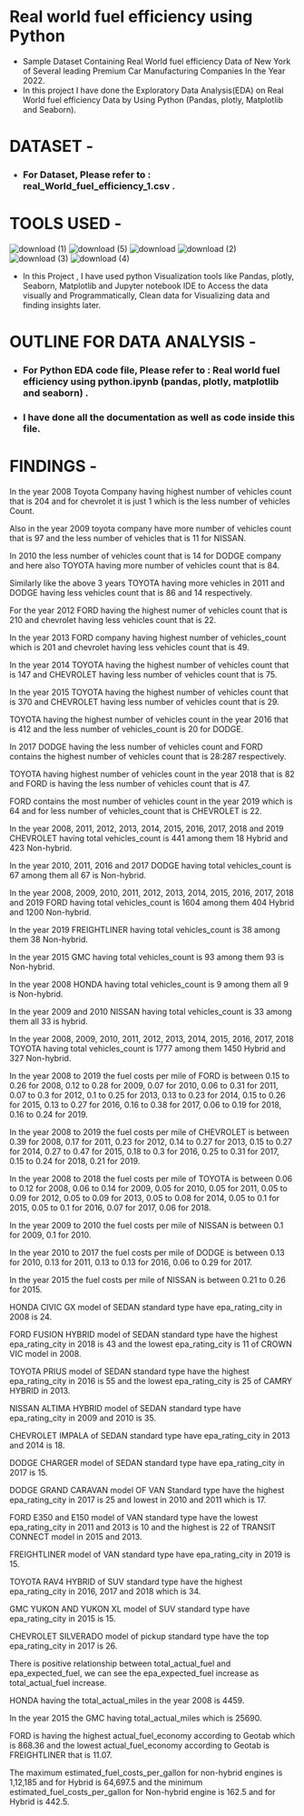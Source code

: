 # Real world fuel efficiency using Python
* Sample Dataset Containing Real World fuel efficiency Data of New York of Several leading Premium Car Manufacturing Companies In the Year 2022.
* In this project I have done the Exploratory Data Analysis(EDA) on Real World fuel efficiency Data by Using Python (Pandas, plotly, Matplotlib and Seaborn).

# DATASET -
* ### For Dataset, Please refer to : real_World_fuel_efficiency_1.csv .



# TOOLS USED -

  ![download (1)](https://user-images.githubusercontent.com/111995863/189966001-f151b2ac-3750-46f3-9933-51a68ca5edb4.png)
   ![download (5)](https://user-images.githubusercontent.com/111995863/189967304-d21b0522-44f4-44f0-89fd-c8fbb68e1876.png)
      ![download](https://user-images.githubusercontent.com/111995863/189968108-9ab94560-aae3-48f6-a6b8-0b1c1ccfa1b2.png)
    ![download (2)](https://user-images.githubusercontent.com/111995863/189969429-bd9ac921-9334-45d7-b934-3fd8002f1ed1.png)
   ![download (3)](https://user-images.githubusercontent.com/111995863/189973335-c442c785-294e-4afc-bcfa-b98fa69200c9.png)
   ![download (4)](https://user-images.githubusercontent.com/111995863/189973609-092decdb-2672-47b2-80a7-a1bb9fb4c4a6.png)

                       
 
  
  * In this Project , I have used python Visualization tools like Pandas, plotly, Seaborn, Matplotlib and Jupyter notebook IDE to Access the data visually and Programmatically, Clean data for Visualizing data and finding insights later.            
         
 

# OUTLINE FOR DATA ANALYSIS -
 
* ### For Python EDA code file, Please refer to :  Real world fuel efficiency using python.ipynb (pandas, plotly, matplotlib and seaborn) .
* ### I have done all the documentation as well as code inside this file.




# FINDINGS -


In the year 2008 Toyota Company having highest number of vehicles count that is 204 and for chevrolet it is just 1 which is the less number of vehicles Count.

Also in the year 2009 toyota company have more number of vehicles count that is 97 and the less number of vehicles that is 11 for NISSAN.

In 2010 the less number of vehicles count that is 14 for DODGE company and here also TOYOTA having more number of vehicles count that is 84.

Similarly like the above 3 years TOYOTA having more vehicles in 2011 and DODGE having less vehicles count that is 86 and 14 respectively.

For the year 2012 FORD having the highest numer of vehicles count that is 210 and chevrolet having less vehicles count that is 22.

In the year 2013 FORD company having highest number of vehicles_count which is 201 and chevrolet having less vehicles count that is 49.

In the year 2014 TOYOTA having the highest number of vehicles count that is 147 and CHEVROLET having less number of vehicles count that is 75.

In the year 2015 TOYOTA having the highest number of vehicles count that is 370 and CHEVROLET having less number of vehicles count that is 29.

TOYOTA having the highest number of vehicles count in the year 2016 that is 412 and the less number of vehicles_count is 20 for DODGE.

In 2017 DODGE having the less number of vehicles count and FORD contains the highest number of vehicles count that is 28:287 respectively.

TOYOTA having highest number of vehicles count in the year 2018 that is 82 and FORD is having the less number of vehicles count that is 47.

FORD contains the most number of vehicles count in the year 2019 which is 64 and for less number of vehicles_count that is CHEVROLET is 22.

In the year 2008, 2011, 2012, 2013, 2014, 2015, 2016, 2017, 2018 and 2019 CHEVROLET having total vehicles_count is 441 among them 18 Hybrid and 423 Non-hybrid.

In the year 2010, 2011, 2016 and 2017 DODGE having total vehicles_count is 67 among them all 67 is Non-hybrid.

In the year 2008, 2009, 2010, 2011, 2012, 2013, 2014, 2015, 2016, 2017, 2018 and 2019 FORD having total vehicles_count is 1604 among them 404 Hybrid and 1200 Non-hybrid.

In the year 2019 FREIGHTLINER having total vehicles_count is 38 among them 38 Non-hybrid.

In the year 2015 GMC having total vehicles_count is 93 among them 93 is Non-hybrid.

In the year 2008 HONDA having total vehicles_count is 9 among them all 9 is Non-hybrid.

In the year 2009 and 2010 NISSAN having total vehicles_count is 33 among them all 33 is hybrid.

In the year 2008, 2009, 2010, 2011, 2012, 2013, 2014, 2015, 2016, 2017, 2018 TOYOTA having total vehicles_count is 1777 among them 1450 Hybrid and 327 Non-hybrid.

In the year 2008 to 2019 the fuel costs per mile of FORD is between 0.15 to 0.26 for 2008, 0.12 to 0.28 for 2009, 0.07 for 2010, 0.06 to 0.31 for 2011, 0.07 to 0.3 for 2012, 0.1 to 0.25 for 2013, 0.13 to 0.23 for 2014, 0.15 to 0.26 for 2015, 0.13 to 0.27 for 2016, 0.16 to 0.38 for 2017, 0.06 to 0.19 for 2018, 0.16 to 0.24 for 2019.

In the year 2008 to 2019 the fuel costs per mile of CHEVROLET is between 0.39 for 2008, 0.17 for 2011, 0.23 for 2012, 0.14 to 0.27 for 2013, 0.15 to 0.27 for 2014, 0.27 to 0.47 for 2015, 0.18 to 0.3 for 2016, 0.25 to 0.31 for 2017, 0.15 to 0.24 for 2018, 0.21 for 2019.

In the year 2008 to 2018 the fuel costs per mile of TOYOTA is between 0.06 to 0.12 for 2008, 0.06 to 0.14 for 2009, 0.05 for 2010, 0.05 for 2011, 0.05 to 0.09 for 2012, 0.05 to 0.09 for 2013, 0.05 to 0.08 for 2014, 0.05 to 0.1 for 2015, 0.05 to 0.1 for 2016, 0.07 for 2017, 0.06 for 2018.

In the year 2009 to 2010 the fuel costs per mile of NISSAN is between 0.1 for 2009, 0.1 for 2010.

In the year 2010 to 2017 the fuel costs per mile of DODGE is between 0.13 for 2010, 0.13 for 2011, 0.13 to 0.13 for 2016, 0.06 to 0.29 for 2017.

In the year 2015 the fuel costs per mile of NISSAN is between 0.21 to 0.26 for 2015.

HONDA CIVIC GX model of SEDAN standard type have epa_rating_city in 2008 is 24.

FORD FUSION HYBRID model of SEDAN standard type have the highest epa_rating_city in 2018 is 43 and the lowest epa_rating_city is 11 of CROWN VIC model in 2008.

TOYOTA PRIUS model of SEDAN standard type have the highest epa_rating_city in 2016 is 55 and the lowest epa_rating_city is 25 of CAMRY HYBRID in 2013.

NISSAN ALTIMA HYBRID model of SEDAN standard type have epa_rating_city in 2009 and 2010 is 35.

CHEVROLET IMPALA of SEDAN standard type have epa_rating_city in 2013 and 2014 is 18.

DODGE CHARGER model of SEDAN standard type have epa_rating_city in 2017 is 15.

DODGE GRAND CARAVAN model OF VAN Standard type have the highest epa_rating_city in 2017 is 25 and lowest in 2010 and 2011 which is 17.

FORD E350 and E150 model of VAN standard type have the lowest epa_rating_city in 2011 and 2013 is 10 and the highest is 22 of TRANSIT CONNECT model in 2015 and 2013.

FREIGHTLINER model of VAN standard type have epa_rating_city in 2019 is 15.

TOYOTA RAV4 HYBRID of SUV standard type have the highest epa_rating_city in 2016, 2017 and 2018 which is 34.

GMC YUKON AND YUKON XL model of SUV standard type have epa_rating_city in 2015 is 15.

CHEVROLET SILVERADO model of pickup standard type have the top epa_rating_city in 2017 is 26.

There is positive relationship between total_actual_fuel and epa_expected_fuel, we can see the epa_expected_fuel increase as total_actual_fuel increase.

HONDA having the total_actual_miles in the year 2008 is 4459.

In the year 2015 the GMC having total_actual_miles which is 25690.

FORD is having the highest actual_fuel_economy according to Geotab which is 868.36 and the lowest actual_fuel_economy according to Geotab is FREIGHTLINER that is 11.07.

The maximum estimated_fuel_costs_per_gallon for non-hybrid engines is 1,12,185 and for Hybrid is 64,697.5 and the minimum estimated_fuel_costs_per_gallon for Non-hybrid engine is 162.5 and for Hybrid is 442.5.
